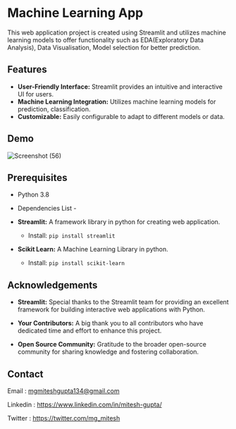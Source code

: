 
# Machine Learning App

This web application project is created using Streamlit and utilizes machine learning models to offer functionality such as EDA(Exploratory Data Analysis), Data Visualisation, Model selection for better prediction.
## Features

- **User-Friendly Interface:** Streamlit provides an intuitive and interactive UI for users.
- **Machine Learning Integration:** Utilizes machine learning models for prediction, classification.
- **Customizable:** Easily configurable to adapt to different models or data.
## Demo


![Screenshot (56)](https://github.com/miteshgupta07/Streamlit-Machine-Learning-App/assets/111682782/6b11bc1d-6371-48a4-a177-7112f3d8abd1)


## Prerequisites
- Python 3.8
- Dependencies List -
- **Streamlit:** A framework library in python for creating web application.
  - Install: `pip install streamlit`

- **Scikit Learn:** A Machine Learning Library in python.
  - Install: `pip install scikit-learn`


## Acknowledgements

- **Streamlit:** Special thanks to the Streamlit team for providing an excellent framework for building interactive web applications with Python.

- **Your Contributors:** A big thank you to all contributors who have dedicated time and effort to enhance this project.

- **Open Source Community:** Gratitude to the broader open-source community for sharing knowledge and fostering collaboration.

## Contact
Email : mgmiteshgupta134@gmail.com

Linkedin : https://www.linkedin.com/in/mitesh-gupta/

Twitter : https://twitter.com/mg_mitesh
